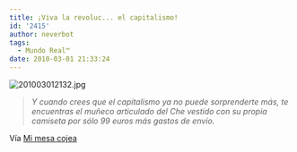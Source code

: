 ```yaml
---
title: ¡Viva la revoluc... el capitalismo!
id: '2415'
author: neverbot
tags:
  - Mundo Real™
date: 2010-03-01 21:33:24
---
```


![201003012132.jpg](./201003012132.jpg)

> _Y cuando crees que el capitalismo ya no puede sorprenderte más, te encuentras el muñeco articulado del Che vestido con su propia camiseta por sólo 99 euros más gastos de envío._

Vía [Mi mesa cojea](http://www.mimesacojea.com/2010/02/patria-o-muerte.html)